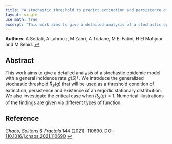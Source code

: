 ```yaml
---
title: "A stochastic threshold to predict extinction and persistence of an epidemic SIRS system with a general incidence rate (2021)"
layout: single
use_math: true
excerpt: "This work aims to give a detailed analysis of a stochastic epidemic model with a general incidence rate..."
---
```


**Authors**: A Settati, A Lahrouz, M Zahri, A Tridane, M El Fatini, H El Mahjour and M Seaid. <a href="{{ '/research/' | relative_url }}">↩</a>

## Abstract  
 This work aims to give a detailed analysis of a stochastic epidemic model with a general incidence rate $g(S) I$ . We introduce the generalized stochastic threshold $R_S (g)$ that will be used as a threshold condition of extinction, persistence and existence of an ergodic stationary distribution. We also investigate the critical case when $R_S (g) = 1$. Numerical illustrations of the findings are given via different types of function. 

## Reference  
*Chaos, Solitons & Fractals* 144 (2021): 110690.
DOI: [110.1016/j.chaos.2021.110690](https://doi.org/10.1016/j.chaos.2021.110690)
<a href="{{ '/research/' | relative_url }}">↩</a>
